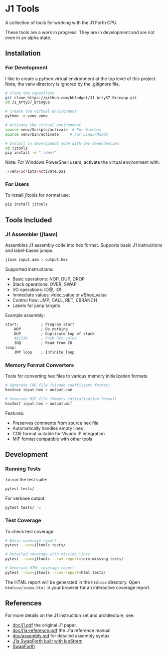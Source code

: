 # J1 Tools

A collection of tools for working with the J1 Forth CPU.

These tools are a work in progress.  They are in development and
are not even in an alpha state.

## Installation

### For Development
I like to create a python virtual environment at the top
level of this project. Note, the venv directory is ignored
by the .gitignore file.

```bash
# Clone the repository
git clone https://github.com/bblodget/J1_ArtyS7_Bringup.git
cd J1_ArtyS7_Bringup

# Create the virtual environment
python -m venv venv

# Activate the virtual environment
source venv/Scripts/activate  # For Windows
source venv/bin/activate     # For Linux/MacOS

# Install in development mode with dev dependencies
cd j1tools
pip install -e ".[dev]"
```

Note: For Windows PowerShell users, activate the virtual environment with:
```bash
.\venv\Scripts\Activate.ps1
```

### For Users
To install j1tools for normal use:
```bash
pip install j1tools
```

## Tools Included

### J1 Assembler (j1asm)
Assembles J1 assembly code into hex format. Supports basic J1 instructions and label-based jumps.

```bash
j1asm input.asm > output.hex
```

Supported instructions:
- Basic operations: NOP, DUP, DROP
- Stack operations: OVER, SWAP
- I/O operations: IO@, IO!
- Immediate values: #dec_value or #$hex_value
- Control flow: JMP, CALL, RET, 0BRANCH
- Labels for jump targets

Example assembly:
```bash
start:          ; Program start
    NOP         ; Do nothing
    DUP         ; Duplicate top of stack
    #$1234      ; Push hex value
    IO@         ; Read from IO
loop:
    JMP loop    ; Infinite loop
```

### Memory Format Converters
Tools for converting hex files to various memory initialization formats.

```bash
# Generate COE file (Vivado coefficient format)
hex2coe input.hex > output.coe

# Generate MIF file (Memory initialization format)
hex2mif input.hex > output.mif
```

Features:
- Preserves comments from source hex file
- Automatically handles empty lines
- COE format suitable for Vivado IP integration
- MIF format compatible with other tools

## Development

### Running Tests

To run the test suite:
```bash
pytest tests/
```

For verbose output:
```bash
pytest tests/ -v
```

### Test Coverage

To check test coverage:
```bash
# Basic coverage report
pytest --cov=j1tools tests/

# Detailed coverage with missing lines
pytest --cov=j1tools --cov-report=term-missing tests/

# Generate HTML coverage report
pytest --cov=j1tools --cov-report=html tests/
```

The HTML report will be generated in the `htmlcov` directory. Open `htmlcov/index.html` in your browser for an interactive coverage report.

## References

For more details on the J1 instruction set and architecture, see:
- [doc/j1.pdf](../doc/j1.pdf) the original J1 paper.
- [doc/j1a-reference.pdf](../doc/j1a-reference.pdf) the J1a reference manual.
- [doc/assembly.md](../doc/assembly.md) for detailed assembly syntax
- [J1a SwapForth built with IceStorm](https://excamera.com/sphinx/article-j1a-swapforth.html)
- [SwapForth](https://github.com/jamesbowman/swapforth)

